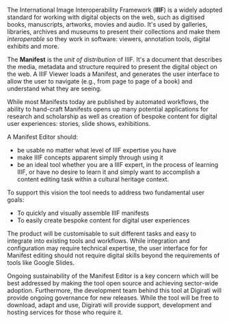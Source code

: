 The International Image Interoperability Framework (**IIIF**) is a widely adopted standard for working with digital objects on the web, such as digitised books, manuscripts, artworks, movies and audio. It's used by galleries, libraries, archives and museums to present their collections and make them _interoperable_ so they work in software: viewers, annotation tools, digital exhibits and more.

The **Manifest** is the _unit of distribution_ of IIIF. It's a document that describes the media, metadata and structure required to present the digital object on the web. A IIIF Viewer loads a Manifest, and generates the user interface to allow the user to navigate (e.g., from page to page of a book) and understand what they are seeing.

While most Manifests today are published by automated workflows, the ability to hand-craft Manifests opens up many potential applications for research and scholarship as well as creation of bespoke content for digital user experiences: stories, slide shows, exhibitions.

A Manifest Editor should:

 - be usable no matter what level of IIIF expertise you have
 - make IIIF concepts apparent simply through using it
 - be an ideal tool whether you are a IIIF expert, in the process of learning IIIF, or have no desire to learn it and simply want to accomplish a content editing task within a cultural heritage context. 
 
To support this vision the tool needs to address two fundamental user goals:

 - To quickly and visually assemble IIIF manifests
 - To easily create bespoke content for digital user experiences
 
The product will be customisable to suit different tasks and easy to integrate into existing tools and workflows. While integration and configuration may require technical expertise, the user interface for for Manifest editing should not require digital skills beyond the requirements of tools like Google Slides.

Ongoing sustainability of the Manifest Editor is a key concern which will be best addressed by making the tool open source and achieving sector-wide adoption. Furthermore, the development team behind this tool at Digirati will provide ongoing governance for new releases. While the tool will be free to download, adapt and use, Digirati will provide support, development and hosting services for those who require it.
